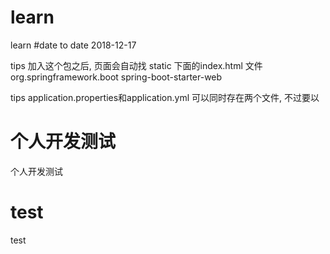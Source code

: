 # learn
learn
#date to date 
2018-12-17

tips
加入这个包之后, 页面会自动找 static 下面的index.html 文件
<dependency>
    <groupId>org.springframework.boot</groupId>
    <artifactId>spring-boot-starter-web</artifactId>
</dependency>

tips
application.properties和application.yml
可以同时存在两个文件,
不过要以

# 个人开发测试
 个人开发测试

# test
 test
